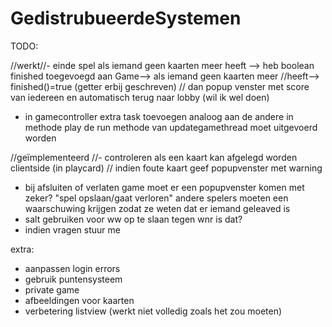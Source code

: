 # GedistrubueerdeSystemen

TODO:

//werkt//- einde spel als iemand geen kaarten meer heeft --> heb boolean finished toegevoegd aan Game--> als iemand geen kaarten meer //heeft--> finished()=true (getter erbij geschreven)
//  dan popup venster met score van iedereen en automatisch terug naar lobby (wil ik wel doen)
  
- in gamecontroller extra task toevoegen analoog aan de andere in methode play
    de run methode van updategamethread moet uitgevoerd worden

//geïmplementeerd
//- controleren als een kaart kan afgelegd worden clientside (in playcard)
//    indien foute kaart geef popupvenster met warning


- bij afsluiten of verlaten game moet er een popupvenster komen met zeker? "spel opslaan/gaat verloren"
    andere spelers moeten een waarschuwing krijgen zodat ze weten dat er iemand geleaved is
- salt gebruiken voor ww op te slaan tegen wnr is dat?
- indien vragen stuur me

 extra:
- aanpassen login errors
- gebruik puntensysteem 
- private game
- afbeeldingen voor kaarten
- verbetering listview (werkt niet volledig zoals het zou moeten)
